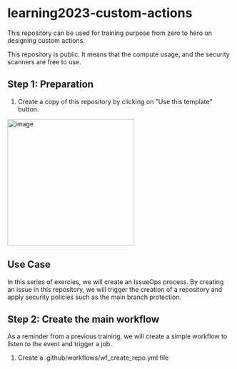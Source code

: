 # learning2023-custom-actions

This repository can be used for training purpose from zero to hero on designing custom actions.

This repository is public. It means that the compute usage, and the security scanners are free to use.

## Step 1: Preparation

1. Create a copy of this repository by clicking on "Use this template" button.

<img width="284" alt="image" src="https://github.com/tdupoiron/learning2023-custom-actions/assets/7711190/ef07eee1-1d10-440a-b824-7f5e9341ac5a">

## Use Case

In this series of exercies, we will create an IssueOps process.
By creating an issue in this repository, we will trigger the creation of a repository and apply security policies such as the main branch protection.

## Step 2: Create the main workflow

As a reminder from a previous training, we will create a simple workflow to listen to the event and trigger a job.

1. Create a .github/workflows/wf_create_repo.yml file

